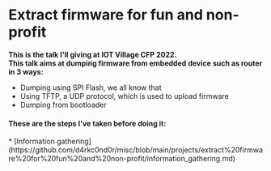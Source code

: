 # Extract firmware for fun and non-profit
**This is the talk I'll giving at IOT Village CFP 2022.** <br>
**This talk aims at dumping firmware from embedded device such as router in 3 ways:**
* Dumping using SPI Flash, we all know that
* Using TFTP, a UDP protocol, which is used to upload firmware
* Dumping from bootloader

<h4>These are the steps I've taken before doing it:</h4>
* [Information gathering](https://github.com/d4rkc0nd0r/misc/blob/main/projects/extract%20firmware%20for%20fun%20and%20non-profit/information_gathering.md)
